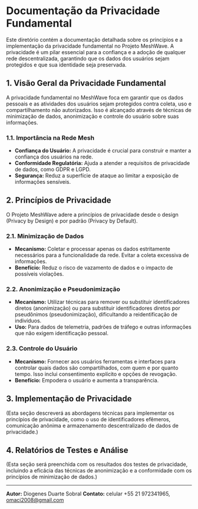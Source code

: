 # Documentação da Privacidade Fundamental

Este diretório contém a documentação detalhada sobre os princípios e a implementação da privacidade fundamental no Projeto MeshWave. A privacidade é um pilar essencial para a confiança e a adoção de qualquer rede descentralizada, garantindo que os dados dos usuários sejam protegidos e que sua identidade seja preservada.

## 1. Visão Geral da Privacidade Fundamental

A privacidade fundamental no MeshWave foca em garantir que os dados pessoais e as atividades dos usuários sejam protegidos contra coleta, uso e compartilhamento não autorizados. Isso é alcançado através de técnicas de minimização de dados, anonimização e controle do usuário sobre suas informações.

### 1.1. Importância na Rede Mesh

*   **Confiança do Usuário:** A privacidade é crucial para construir e manter a confiança dos usuários na rede.
*   **Conformidade Regulatória:** Ajuda a atender a requisitos de privacidade de dados, como GDPR e LGPD.
*   **Segurança:** Reduz a superfície de ataque ao limitar a exposição de informações sensíveis.

## 2. Princípios de Privacidade

O Projeto MeshWave adere a princípios de privacidade desde o design (Privacy by Design) e por padrão (Privacy by Default).

### 2.1. Minimização de Dados

*   **Mecanismo:** Coletar e processar apenas os dados estritamente necessários para a funcionalidade da rede. Evitar a coleta excessiva de informações.
*   **Benefício:** Reduz o risco de vazamento de dados e o impacto de possíveis violações.

### 2.2. Anonimização e Pseudonimização

*   **Mecanismo:** Utilizar técnicas para remover ou substituir identificadores diretos (anonimização) ou para substituir identificadores diretos por pseudônimos (pseudonimização), dificultando a reidentificação de indivíduos.
*   **Uso:** Para dados de telemetria, padrões de tráfego e outras informações que não exigem identificação pessoal.

### 2.3. Controle do Usuário

*   **Mecanismo:** Fornecer aos usuários ferramentas e interfaces para controlar quais dados são compartilhados, com quem e por quanto tempo. Isso inclui consentimento explícito e opções de revogação.
*   **Benefício:** Empodera o usuário e aumenta a transparência.

## 3. Implementação de Privacidade

(Esta seção descreverá as abordagens técnicas para implementar os princípios de privacidade, como o uso de identificadores efêmeros, comunicação anônima e armazenamento descentralizado de dados de privacidade.)

## 4. Relatórios de Testes e Análise

(Esta seção será preenchida com os resultados dos testes de privacidade, incluindo a eficácia das técnicas de anonimização e a conformidade com os princípios de minimização de dados.)

---

**Autor:** Diogenes Duarte Sobral
**Contato:** celular +55 21 972341965, omaci2008@gmail.com


